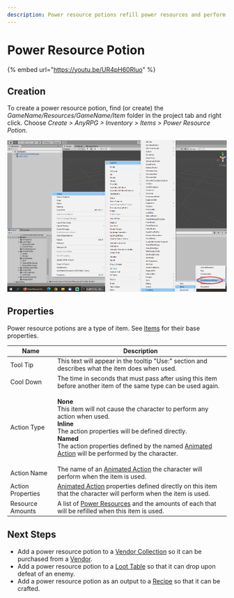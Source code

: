 ```yaml
---
description: Power resource potions refill power resources and perform animated actions.
---
```


# Power Resource Potion

{% embed url="https://youtu.be/UR4pH60Rluo" %}

## Creation

To create a power resource potion, find (or create) the _GameName/Resources/GameName/Item_ folder in the project tab and right click.  Choose _Create > AnyRPG > Inventory > Items > Power Resource Potion_.

![](<../../.gitbook/assets/image (107).png>)

## Properties

Power resource potions are a type of item.  See [Items](./) for their base properties.

| Name              | Description                                                                                                                                                                                                                                                                                                                                           |
| ----------------- | ----------------------------------------------------------------------------------------------------------------------------------------------------------------------------------------------------------------------------------------------------------------------------------------------------------------------------------------------------- |
| Tool Tip          | This text will appear in the tooltip "Use:" section and describes what the item does when used.                                                                                                                                                                                                                                                       |
| Cool Down         | The time in seconds that must pass after using this item before another item of the same type can be used again.                                                                                                                                                                                                                                      |
| Action Type       | <p><strong>None</strong><br>This item will not cause the character to perform any action when used.<br><strong>Inline</strong><br>The action properties will be defined directly.<br><strong>Named</strong><br>The action properties defined by the named <a href="../animated-action.md">Animated Action</a> will be performed by the character.</p> |
| Action Name       | The name of an [Animated Action](../animated-action.md) the character will perform when the item is used.                                                                                                                                                                                                                                             |
| Action Properties | [Animated Action](../animated-action.md) properties defined directly on this item that the character will perform when the item is used.                                                                                                                                                                                                              |
| Resource Amounts  | A list of [Power Resources](../power-resource.md) and the amounts of each that will be refilled when this item is used.                                                                                                                                                                                                                               |

## Next Steps

* Add a power resource potion to a [Vendor Collection](../vendor-collection.md) so it can be purchased from a [Vendor](../interactable-option-configurations/vendor-config.md).
* Add a power resource potion to a [Loot Table](../loot-table/) so that it can drop upon defeat of an enemy.
* Add a power resource potion as an output to a [Recipe](recipe.md) so that it can be crafted.
